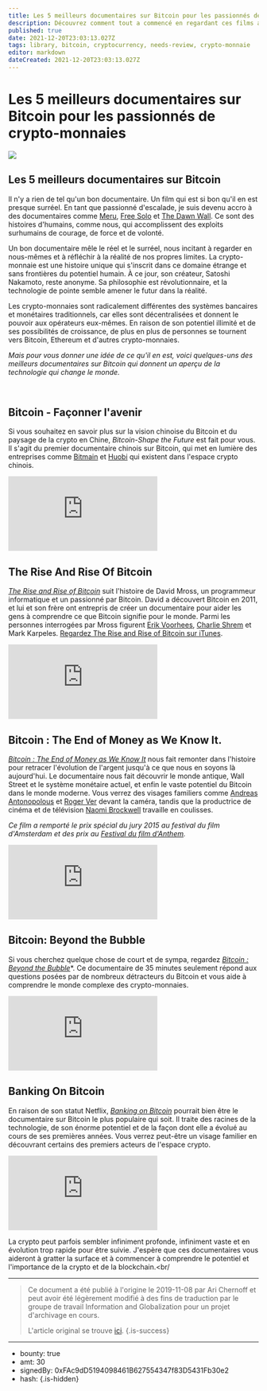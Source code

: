 ```yaml
---
title: Les 5 meilleurs documentaires sur Bitcoin pour les passionnés de crypto-monnaies
description: Découvrez comment tout a commencé en regardant ces films au sujet du Bitcoin. 
published: true
date: 2021-12-20T23:03:13.027Z
tags: library, bitcoin, cryptocurrency, needs-review, crypto-monnaie
editor: markdown
dateCreated: 2021-12-20T23:03:13.027Z
---
```


# Les 5 meilleurs documentaires sur Bitcoin pour les passionnés de crypto-monnaies

![](https://assets.website-files.com/5e9a09610b7dce71f87f7f17/5e9f1473cc454d4a91f96544_1_7m90B9OkmGi-fpvNJD-kvw.png)

## **Les 5 meilleurs documentaires sur Bitcoin**

Il n'y a rien de tel qu'un bon documentaire. Un film qui est si bon qu'il en est presque surréel. En tant que passionné d'escalade, je suis devenu accro à des documentaires comme [Meru](http://www.merufilm.com/), [Free Solo](https://www.nationalgeographic.com/films/free-solo/) et [The Dawn Wall](https://www.dawnwall-film.com/). Ce sont des histoires d'humains, comme nous, qui accomplissent des exploits surhumains de courage, de force et de volonté.

Un bon documentaire mêle le réel et le surréel, nous incitant à regarder en nous-mêmes et à réfléchir à la réalité de nos propres limites. La crypto-monnaie est une histoire unique qui s'inscrit dans ce domaine étrange et sans frontières du potentiel humain. À ce jour, son créateur, Satoshi Nakamoto, reste anonyme. Sa philosophie est révolutionnaire, et la technologie de pointe semble amener le futur dans la réalité.

Les crypto-monnaies sont radicalement différentes des systèmes bancaires et monétaires traditionnels, car elles sont décentralisées et donnent le pouvoir aux opérateurs eux-mêmes. En raison de son potentiel illimité et de ses possibilités de croissance, de plus en plus de personnes se tournent vers Bitcoin, Ethereum et d'autres crypto-monnaies.

*Mais pour vous donner une idée de ce qu'il en est, voici quelques-uns des meilleurs documentaires sur Bitcoin qui donnent un aperçu de la technologie qui change le monde.*

<br/>

## **Bitcoin - Façonner l'avenir**

Si vous souhaitez en savoir plus sur la vision chinoise du Bitcoin et du paysage de la crypto en Chine, *Bitcoin-Shape the Future* est fait pour vous. Il s'agit du premier documentaire chinois sur Bitcoin, qui met en lumière des entreprises comme [Bitmain](https://www.bitmain.com/) et [Huobi](https://www.hbg.com/) qui existent dans l'espace crypto chinois.<br/> 

<iframe allowfullscreen="true" frameborder="0" scrolling="no" src="https://www.youtube.com/embed/MeRmVRFaTIY"></iframe>

## **The Rise And Rise Of Bitcoin**

[*The Rise and Rise of Bitcoin*](https://bitcoindoc.com/) suit l'histoire de David Mross, un programmeur informatique et un passionné par Bitcoin. David a découvert Bitcoin en 2011, et lui et son frère ont entrepris de créer un documentaire pour aider les gens à comprendre ce que Bitcoin signifie pour le monde. Parmi les personnes interrogées par Mross figurent [Erik Voorhees](https://twitter.com/ErikVoorhees), [Charlie Shrem](https://twitter.com/CharlieShrem) et Mark Karpeles. [Regardez The Rise and Rise of Bitcoin sur iTunes](https://itunes.apple.com/us/movie/the-rise-and-rise-of-bitcoin/id907604787).<br/> 

<iframe allowfullscreen="true" frameborder="0" scrolling="no" src="https://www.youtube.com/embed/-H6QuIv8OSI"></iframe>

## **Bitcoin : The End of Money as We Know It**.

[*Bitcoin : The End of Money as We Know It*](http://theendofmoneyasweknowit.com/) nous fait remonter dans l'histoire pour retracer l'évolution de l'argent jusqu'à ce que nous en soyons là aujourd'hui. Le documentaire nous fait découvrir le monde antique, Wall Street et le système monétaire actuel, et enfin le vaste potentiel du Bitcoin dans le monde moderne. Vous verrez des visages familiers comme [Andreas Antonopolous](https://twitter.com/aantonop) et [Roger Ver](https://twitter.com/rogerkver) devant la caméra, tandis que la productrice de cinéma et de télévision [Naomi Brockwell](https://twitter.com/naomibrockwell) travaille en coulisses.

*Ce film a remporté le prix spécial du jury 2015 au festival du film d'Amsterdam et des prix au* [*Festival du film d'Anthem*](https://twitter.com/AnthemFilmFest)*.*

<iframe allowfullscreen="true" frameborder="0" scrolling="no" src="https://player.vimeo.com/video/126668685"></iframe>

## **Bitcoin: Beyond the Bubble**

Si vous cherchez quelque chose de court et de sympa, regardez [*Bitcoin : Beyond the Bubble*](https://topdocumentaryfilms.com/bitcoin-beyond-bubble/)*. Ce documentaire de 35 minutes seulement répond aux questions posées par de nombreux détracteurs du Bitcoin et vous aide à comprendre le monde complexe des crypto-monnaies.<br/> 

<iframe allowfullscreen="true" frameborder="0" scrolling="no" src="https://www.youtube.com/embed/LszOt51OjXU"></iframe>

## **Banking On Bitcoin**

En raison de son statut Netflix, [*Banking on Bitcoin*](https://www.netflix.com/title/80154500) pourrait bien être le documentaire sur Bitcoin le plus populaire qui soit. Il traite des racines de la technologie, de son énorme potentiel et de la façon dont elle a évolué au cours de ses premières années. Vous verrez peut-être un visage familier en découvrant certains des premiers acteurs de l'espace crypto.<br/>

<iframe allowfullscreen="true" frameborder="0" scrolling="no" src="https://player.vimeo.com/video/226777744"></iframe>

La crypto peut parfois sembler infiniment profonde, infiniment vaste et en évolution trop rapide pour être suivie. J'espère que ces documentaires vous aideront à gratter la surface et à commencer à comprendre le potentiel et l'importance de la crypto et de la blockchain.<br/

---

> Ce document a été publié à l'origine le 2019-11-08 par Ari Chernoff et peut avoir été légèrement modifié à des fins de traduction par le groupe de travail Information and Globalization pour un projet d'archivage en cours.
>
> L'article original se trouve [ici](https://shapeshift.com/library/the-5-best-bitcoin-documentaries).
{.is-success}

---

- bounty: true
- amt: 30
- signedBy: 0xFAc9dD5194098461B627554347f83D5431Fb30e2
- hash: 
{.is-hidden}